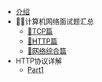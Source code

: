 - [介绍](./README.md)
- 🐱‍🏍计算机网络面试题汇总
  - [🤹TCP篇](./计算机网络面试题汇总之TCP篇.md)
  - [🤹HTTP篇](./HTTP篇.md)
  - [🤹网络综合篇](./网络综合篇.md)
- HTTP协议详解
  - [Part1](./HTTP协议（一）.md)
